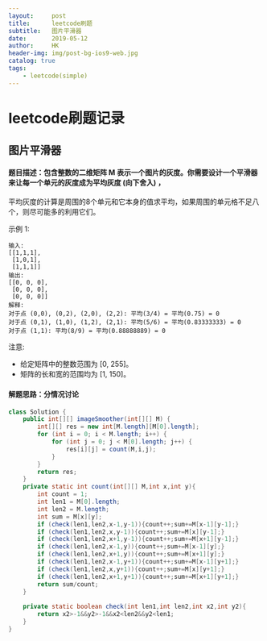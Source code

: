 ```yaml
---
layout:     post
title:      leetcode刷题
subtitle:   图片平滑器
date:       2019-05-12
author:     HK
header-img: img/post-bg-ios9-web.jpg
catalog: true
tags:
    - leetcode(simple)
---
```

# leetcode刷题记录
## 图片平滑器

#### 题目描述：包含整数的二维矩阵 M 表示一个图片的灰度。你需要设计一个平滑器来让每一个单元的灰度成为平均灰度 (向下舍入) ，
平均灰度的计算是周围的8个单元和它本身的值求平均，如果周围的单元格不足八个，则尽可能多的利用它们。

示例 1:

    输入:
    [[1,1,1],
     [1,0,1],
     [1,1,1]]
    输出:
    [[0, 0, 0],
     [0, 0, 0],
     [0, 0, 0]]
    解释:
    对于点 (0,0), (0,2), (2,0), (2,2): 平均(3/4) = 平均(0.75) = 0
    对于点 (0,1), (1,0), (1,2), (2,1): 平均(5/6) = 平均(0.83333333) = 0
    对于点 (1,1): 平均(8/9) = 平均(0.88888889) = 0
注意:

* 给定矩阵中的整数范围为 [0, 255]。
* 矩阵的长和宽的范围均为 [1, 150]。

#### 解题思路：分情况讨论
```java
class Solution {
    public int[][] imageSmoother(int[][] M) {
        int[][] res = new int[M.length][M[0].length];
        for (int i = 0; i < M.length; i++) {
            for (int j = 0; j < M[0].length; j++) {
                res[i][j] = count(M,i,j);
            }
        }
        return res;
    }
    private static int count(int[][] M,int x,int y){
        int count = 1;
        int len1 = M[0].length;
        int len2 = M.length;
        int sum = M[x][y];
        if (check(len1,len2,x-1,y-1)){count++;sum+=M[x-1][y-1];}
        if (check(len1,len2,x,y-1)){count++;sum+=M[x][y-1];}
        if (check(len1,len2,x+1,y-1)){count++;sum+=M[x+1][y-1];}
        if (check(len1,len2,x-1,y)){count++;sum+=M[x-1][y];}
        if (check(len1,len2,x+1,y)){count++;sum+=M[x+1][y];}
        if (check(len1,len2,x-1,y+1)){count++;sum+=M[x-1][y+1];}
        if (check(len1,len2,x,y+1)){count++;sum+=M[x][y+1];}
        if (check(len1,len2,x+1,y+1)){count++;sum+=M[x+1][y+1];}
        return sum/count;
    }
    
    private static boolean check(int len1,int len2,int x2,int y2){
        return x2>-1&&y2>-1&&x2<len2&&y2<len1;
    }
}
```
